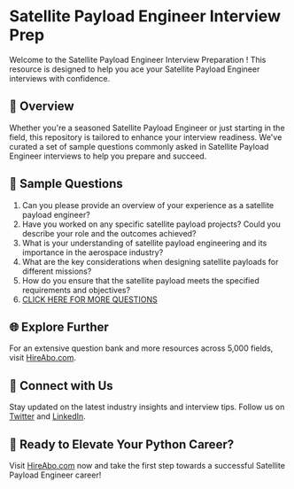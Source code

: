 # Satellite Payload Engineer Interview Prep

Welcome to the Satellite Payload Engineer Interview Preparation ! This resource is designed to help you ace your Satellite Payload Engineer interviews with confidence.

## 🚀 Overview

Whether you're a seasoned Satellite Payload Engineer or just starting in the field, this repository is tailored to enhance your interview readiness. We've curated a set of sample questions commonly asked in Satellite Payload Engineer interviews to help you prepare and succeed.

## 📝 Sample Questions

1. Can you please provide an overview of your experience as a satellite payload engineer?
2. Have you worked on any specific satellite payload projects? Could you describe your role and the outcomes achieved?
3. What is your understanding of satellite payload engineering and its importance in the aerospace industry?
4. What are the key considerations when designing satellite payloads for different missions?
5. How do you ensure that the satellite payload meets the specified requirements and objectives?
6. [CLICK HERE FOR MORE QUESTIONS](https://hireabo.com/job/14_4_16/Satellite%20Payload%20Engineer)

## 🌐 Explore Further

For an extensive question bank and more resources across 5,000 fields, visit [HireAbo.com](https://www.hireabo.com).

## 📱 Connect with Us

Stay updated on the latest industry insights and interview tips. Follow us on [Twitter](https://twitter.com/hireabo) and [LinkedIn](https://www.linkedin.com/in/hire-abo-3609972a8/).

## 🚀 Ready to Elevate Your Python Career?

Visit [HireAbo.com](https://www.hireabo.com) now and take the first step towards a successful Satellite Payload Engineer career!